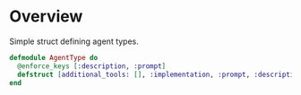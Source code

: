 # Overview

Simple struct defining agent types.

```elixir
defmodule AgentType do
  @enforce_keys [:description, :prompt]
  defstruct [additional_tools: [], :implementation, :prompt, :description, :config]
end
```